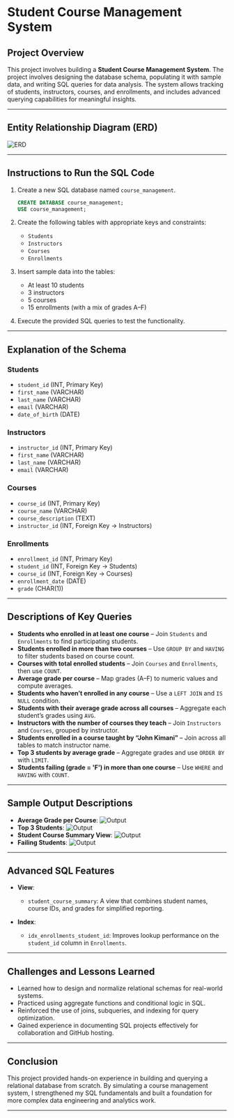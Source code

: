 # Student Course Management System

##  Project Overview

This project involves building a **Student Course Management System**. The project involves designing the database schema, populating it with sample data, and writing SQL queries for data analysis. The system allows tracking of students, instructors, courses, and enrollments, and includes advanced querying capabilities for meaningful insights.

---

##  Entity Relationship Diagram (ERD)

![ERD](image/img5.png)

---

## Instructions to Run the SQL Code

1. Create a new SQL database named `course_management`.
   ```sql
   CREATE DATABASE course_management;
   USE course_management;
   ```

2. Create the following tables with appropriate keys and constraints:
   - `Students`
   - `Instructors`
   - `Courses`
   - `Enrollments`

3. Insert sample data into the tables:
   - At least 10 students
   - 3 instructors
   - 5 courses
   - 15 enrollments (with a mix of grades A–F)

4. Execute the provided SQL queries to test the functionality.

---

## Explanation of the Schema

### Students
- `student_id` (INT, Primary Key)
- `first_name` (VARCHAR)
- `last_name` (VARCHAR)
- `email` (VARCHAR)
- `date_of_birth` (DATE)

### Instructors
- `instructor_id` (INT, Primary Key)
- `first_name` (VARCHAR)
- `last_name` (VARCHAR)
- `email` (VARCHAR)

### Courses
- `course_id` (INT, Primary Key)
- `course_name` (VARCHAR)
- `course_description` (TEXT)
- `instructor_id` (INT, Foreign Key → Instructors)

### Enrollments
- `enrollment_id` (INT, Primary Key)
- `student_id` (INT, Foreign Key → Students)
- `course_id` (INT, Foreign Key → Courses)
- `enrollment_date` (DATE)
- `grade` (CHAR(1))

---

##  Descriptions of Key Queries

- **Students who enrolled in at least one course** – Join `Students` and `Enrollments` to find participating students.
- **Students enrolled in more than two courses** – Use `GROUP BY` and `HAVING` to filter students based on course count.
- **Courses with total enrolled students** – Join `Courses` and `Enrollments`, then use `COUNT`.
- **Average grade per course** – Map grades (A–F) to numeric values and compute averages.
- **Students who haven’t enrolled in any course** – Use a `LEFT JOIN` and `IS NULL` condition.
- **Students with their average grade across all courses** – Aggregate each student’s grades using `AVG`.
- **Instructors with the number of courses they teach** – Join `Instructors` and `Courses`, grouped by instructor.
- **Students enrolled in a course taught by “John Kimani”** – Join across all tables to match instructor name.
- **Top 3 students by average grade** – Aggregate grades and use `ORDER BY` with `LIMIT`.
- **Students failing (grade = 'F') in more than one course** – Use `WHERE` and `HAVING` with `COUNT`.

---

## Sample Output Descriptions
- **Average Grade per Course**:
  ![Output](image/img1.png)
- **Top 3 Students**:
  ![Output](image/img2.png)
- **Student Course Summary View**:
  ![Output](image/img3.png)
- **Failing Students**:
  ![Output](image/img4.png)

---

##  Advanced SQL Features

- **View**:
  - `student_course_summary`: A view that combines student names, course IDs, and grades for simplified reporting.

- **Index**:
  - `idx_enrollments_student_id`: Improves lookup performance on the `student_id` column in `Enrollments`.

---

## Challenges and Lessons Learned

- Learned how to design and normalize relational schemas for real-world systems.
- Practiced using aggregate functions and conditional logic in SQL.
- Reinforced the use of joins, subqueries, and indexing for query optimization.
- Gained experience in documenting SQL projects effectively for collaboration and GitHub hosting.
---

## Conclusion

This project provided hands-on experience in building and querying a relational database from scratch. By simulating a course management system, I strengthened my SQL fundamentals and built a foundation for more complex data engineering and analytics work.

---
